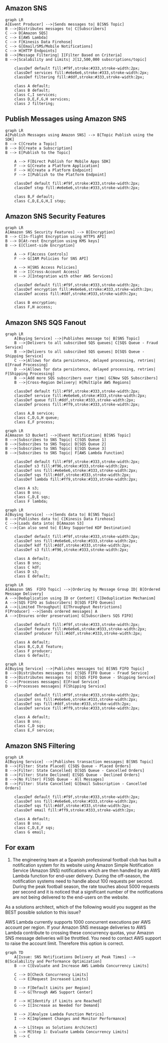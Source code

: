 
##  Amazon SNS
```mermaid
graph LR
A[Event Producer] -->|Sends messages to| B[SNS Topic]
B -->|Distributes messages to| C[Subscribers]
C --> D[Amazon SQS]
C --> E[AWS Lambda]
C --> F[Kinesis Data Firehose]
C --> G[Email/SMS/Mobile Notifications]
C --> H[HTTP Endpoints]
B -->|Message Filtering| I[Filter Based on Criteria]
B -->|Scalability and Limits| J[12,500,000 subscriptions/topic]

    classDef default fill:#f9f,stroke:#333,stroke-width:2px;
    classDef services fill:#e6e6e6,stroke:#333,stroke-width:2px;
    classDef filtering fill:#ddf,stroke:#333,stroke-width:2px;
    
    class A default;
    class B default;
    class C,I services;
    class D,E,F,G,H services;
    class J filtering;
```


##  Publish Messages using Amazon SNS
```mermaid
graph LR
A[Publish Messages using Amazon SNS] --> B[Topic Publish using the SDK]
B --> C[Create a Topic]
B --> D[Create a Subscription]
B --> E[Publish to the Topic]

    A --> F[Direct Publish for Mobile Apps SDK]
    F --> G[Create a Platform Application]
    F --> H[Create a Platform Endpoint]
    F --> I[Publish to the Platform Endpoint]

    classDef default fill:#f9f,stroke:#333,stroke-width:2px;
    classDef step fill:#e6e6e6,stroke:#333,stroke-width:2px;
    
    class B,F default;
    class C,D,E,G,H,I step;

```

##  Amazon SNS Security Features
```mermaid
graph LR
A[Amazon SNS Security Features] --> B[Encryption]
B --> C[In-flight Encryption using HTTPS API]
B --> D[At-rest Encryption using KMS keys]
B --> E[Client-side Encryption]

    A --> F[Access Controls]
    F --> G[IAM Policies for SNS API]

    A --> H[SNS Access Policies]
    H --> I[Cross-Account Access]
    H --> J[Integration with other AWS Services]

    classDef default fill:#f9f,stroke:#333,stroke-width:2px;
    classDef encryption fill:#e6e6e6,stroke:#333,stroke-width:2px;
    classDef access fill:#ddf,stroke:#333,stroke-width:2px;
    
    class B encryption;
    class F,H access;
```



##  Amazon SNS SQS Fanout
```mermaid
graph LR
    A[Buying Service] -->|Publishes message to| B[SNS Topic]
    B -->|Delivers to all subscribed SQS queues| C[SQS Queue - Fraud Service]
    B -->|Delivers to all subscribed SQS queues| D[SQS Queue - Shipping Service]
    C -->|Allows for data persistence, delayed processing, retries| E[Fraud Processing]
    D -->|Allows for data persistence, delayed processing, retries| F[Shipping Processing]
    B -->|Add more SQS subscribers over time| G[New SQS Subscribers]
    B -->|Cross-Region Delivery| H[Multiple AWS Regions]

    classDef default fill:#f9f,stroke:#333,stroke-width:2px;
    classDef service fill:#e6e6e6,stroke:#333,stroke-width:2px;
    classDef queue fill:#ddf,stroke:#333,stroke-width:2px;
    classDef process fill:#ff9,stroke:#333,stroke-width:2px;

    class A,B service;
    class C,D,G,H queue;
    class E,F process;

```
```mermaid
graph LR
A[Amazon S3 Bucket] -->|Event Notification| B[SNS Topic]
B -->|Subscribes to SNS Topic| C[SQS Queue 1]
B -->|Subscribes to SNS Topic| D[SQS Queue 2]
B -->|Subscribes to SNS Topic| E[SQS Queue 3]
B -->|Subscribes to SNS Topic| F[AWS Lambda Function]

    classDef default fill:#f9f,stroke:#333,stroke-width:2px;
    classDef s3 fill:#f96,stroke:#333,stroke-width:2px;
    classDef sns fill:#e6e6e6,stroke:#333,stroke-width:2px;
    classDef sqs fill:#ddf,stroke:#333,stroke-width:2px;
    classDef lambda fill:#ff9,stroke:#333,stroke-width:2px;
    
    class A s3;
    class B sns;
    class C,D,E sqs;
    class F lambda;

```
```mermaid
graph LR
A[Buying Service] -->|Sends data to| B[SNS Topic]
B -->|Publishes data to| C[Kinesis Data Firehose]
C -->|Loads data into| D[Amazon S3]
C -->|Can also send to| E[Any Supported KDF Destination]

    classDef default fill:#f9f,stroke:#333,stroke-width:2px;
    classDef sns fill:#e6e6e6,stroke:#333,stroke-width:2px;
    classDef kdf fill:#ddf,stroke:#333,stroke-width:2px;
    classDef s3 fill:#f96,stroke:#333,stroke-width:2px;
    
    class A default;
    class B sns;
    class C kdf;
    class D s3;
    class E default;
```

```mermaid
graph LR
A[Amazon SNS  FIFO Topic] -->|Ordering by Message Group ID| B[Ordered Message Delivery]
A -->|Deduplication using ID or Content| C[Deduplication Mechanism]
A -->|SQS FIFO as Subscribers| D[SQS FIFO Queues]
A -->|Limited Throughput| E[Throughput Restrictions]
F[Producer] -->|Sends ordered messages| A
A -->|Ensures order preservation| G[Subscribers SQS FIFO]

    classDef default fill:#f9f,stroke:#333,stroke-width:2px;
    classDef feature fill:#e6e6e6,stroke:#333,stroke-width:2px;
    classDef producer fill:#ddf,stroke:#333,stroke-width:2px;
    
    class A default;
    class B,C,D,E feature;
    class F producer;
    class G default;
```

```mermaid
graph LR
A[Buying Service] -->|Publishes messages to| B[SNS FIFO Topic]
B -->|Distributes messages to| C[SQS FIFO Queue - Fraud Service]
B -->|Distributes messages to| D[SQS FIFO Queue - Shipping Service]
C -->|Processes messages| E[Fraud Service]
D -->|Processes messages| F[Shipping Service]

    classDef default fill:#f9f,stroke:#333,stroke-width:2px;
    classDef sns fill:#e6e6e6,stroke:#333,stroke-width:2px;
    classDef sqs fill:#ddf,stroke:#333,stroke-width:2px;
    classDef service fill:#ff9,stroke:#333,stroke-width:2px;
    
    class A default;
    class B sns;
    class C,D sqs;
    class E,F service;
```

##  Amazon SNS Filtering
```mermaid
graph LR
A[Buying Service] -->|Publishes transaction messages| B[SNS Topic]
B -->|Filter: State Placed| C[SQS Queue - Placed Orders]
B -->|Filter: State Cancelled| D[SQS Queue - Cancelled Orders]
B -->|Filter: State Declined| E[SQS Queue - Declined Orders]
B -->|No Filter| F[SQS Queue - All Messages]
B -->|Filter: State Cancelled| G[Email Subscription - Cancelled Orders]

    classDef default fill:#f9f,stroke:#333,stroke-width:2px;
    classDef sns fill:#e6e6e6,stroke:#333,stroke-width:2px;
    classDef sqs fill:#ddf,stroke:#333,stroke-width:2px;
    classDef email fill:#ff9,stroke:#333,stroke-width:2px;
    
    class A default;
    class B sns;
    class C,D,E,F sqs;
    class G email;
```


## For exam

1. The engineering team at a Spanish professional football club has built a notification system for its website using Amazon Simple Notification Service (Amazon SNS) notifications which are then handled by an AWS Lambda function for end-user delivery. During the off-season, the notification systems need to handle about 100 requests per second. During the peak football season, the rate touches about 5000 requests per second and it is noticed that a significant number of the notifications are not being delivered to the end-users on the website.

As a solutions architect, which of the following would you suggest as the BEST possible solution to this issue?


AWS Lambda currently supports 1000 concurrent executions per AWS account per region. If your Amazon SNS message deliveries to AWS Lambda contribute to crossing these concurrency quotas, your Amazon SNS message deliveries will be throttled. You need to contact AWS support to raise the account limit. Therefore this option is correct.



```mermaid
graph TD
    A[Issue: SNS Notifications Delivery at Peak Times] --> B[Scalability and Performance Optimization]
    B --> C[Evaluate and Increase AWS Lambda Concurrency Limits]

    C --> D[Check Concurrency Limits]
    C --> E[Request Increased Limits]

    D --> F[Default Limits per Region]
    E --> G[Through AWS Support Center]

    F --> H[Identify if Limits are Reached]
    G --> I[Increase as Needed for Demand]

    H --> J[Analyze Lambda Function Metrics]
    I --> K[Implement Changes and Monitor Performance]

    A --> L[Steps as Solutions Architect]
    L --> M[Step 1: Evaluate Lambda Concurrency Limits]
    M --> C

```